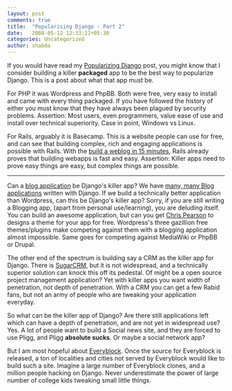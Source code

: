 ```yaml
---
layout: post
comments: true
title:  "Popularising Django - Part 2"
date:   2008-05-12 12:33:21+05:30
categories: Uncategorized
author: shabda
---
```

If you would have read my [Popularizing Django](http://www.agiliq.com/blog/2008/05/popularizing-django-or-reusable-apps-considered-harmful/) post, you might know that I consider building a killer **packaged** app to be the best way to popularize Django. This is a post about what that app must be.

For PHP it was Wordpress and PhpBB. Both were free, very easy to install and came with every thing packaged. If you have followed the history of either you must know that they have always been plagued by security problems.
Assertion: Most users, even programmers, value ease of use and install over technical superiority. Case in point, Windows vs Linux.

For Rails, arguably it is Basecamp. This is a website people can use for free, and can see that building complex, rich and engaging applications is possible with Rails. With the [build a weblog in 15 minutes](http://media.rubyonrails.org/video/rails_take2_with_sound.mov), Rails already proves that building webapps is fast and easy.
Assertion: Killer apps need to prove easy things are easy, but complex things are possible.

-----------------

Can a [blog application](http://byteflow.su/) be Django's killer app? We have [many, many Blog applications](http://blog.michaeltrier.com/2007/12/30/django-blogging-apps) written with Django. If we build a technically better application than Wordpress, can this be Django's killer app? Sorry, if you are still writing a Blogging app, (apart from personal use/learning), you are deluding itself. You can build an awesome application, but can you get [Chris Pearson](http://pearsonified.com/) to designs a theme for your app for free. Wordpress's three gazillion free themes/plugins make competing against them with a blogging application almost impossible. Same goes for competing against MediaWiki or PhpBB or Drupal.

The other end of the spectrum is building say a CRM as the killer app for Django. There is [SugarCRM](http://www.sugarcrm.com/), but it is not widespread, and a technically superior solution can knock this off its pedestal. Of might be a open source project management application?
Yet with killer apps you want width of penetration, not depth of penetration. With a CRM you can get a few Rabid fans, but not an army of people who are tweaking your application everyday.

So what can be the killer app of Django? Are there still applications left which can have a depth of penetration, and are not yet in widespread use? Yes. A lot of people want to build a Social news site, and they are forced to use Pligg, and Pligg **absolute sucks**. Or maybe a social network app?

But I am most hopeful about [Everyblock](http://everyblock.com/). Once the source for Everyblock is released, a ton of localities and cities not served by Everyblock would like to build such a site. Imagine a large number of Everyblock clones, and a million people hacking on Django. Never underestimate the power of large number of college kids tweaking small little things.


